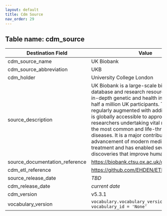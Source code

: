 ```yaml
---
layout: default
title: Cdm Source
nav_order: 29
---
```


## Table name: cdm_source

| Destination Field | Value |
| --- | --- |
| cdm_source_name | UK Biobank |
| cdm_source_abbreviation | UKB |
| cdm_holder | University College London |
| source_description | UK Biobank is a large-scale biomedical database and research resource, containing in-depth genetic and health information from half a million UK participants. The database is regularly augmented with additional data and is globally accessible to approved researchers undertaking vital research into the most common and life-threatening diseases. It is a major contributor to the advancement of modern medicine and treatment and has enabled several scientific discoveries that improve human health. |
| source_documentation_reference | https://biobank.ctsu.ox.ac.uk/crystal/index.cgi |
| cdm_etl_reference | https://github.com/EHDEN/ETL-UK-Biobank |
| source_release_date | _TBD_ |
| cdm_release_date | _current date_ | 
| cdm_version | v5.3.1 |
| vocabulary_version | `vocabulary.vocabulary_version where vocabulary_id = 'None'`  |